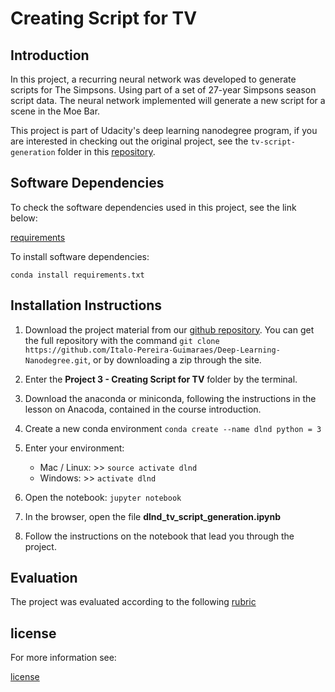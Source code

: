 # Creating Script for TV

## Introduction

In this project, a recurring neural network was developed to generate scripts for The Simpsons. Using part of a set of 27-year Simpsons season script data. The neural network implemented will generate a new script for a scene in the Moe Bar.

This project is part of Udacity's deep learning nanodegree program, if you are interested in checking out the original project, see the `tv-script-generation` folder in this [repository](https://github.com/udacity/deep-learning.git).

## Software Dependencies

To check the software dependencies used in this project, see the link below: 

[requirements](requirements.txt)

To install software dependencies:

`conda install requirements.txt`

## Installation Instructions

1. Download the project material from our [github repository](https://github.com/Italo-Pereira-Guimaraes/Deep-Learning-Nanodegree). You can get the full repository with the command `git clone https://github.com/Italo-Pereira-Guimaraes/Deep-Learning-Nanodegree.git`, or by downloading a zip through the site.
2. Enter the **Project 3 - Creating Script for TV** folder by the terminal.
3. Download the anaconda or miniconda, following the instructions in the lesson on Anacoda, contained in the course introduction.
4. Create a new conda environment
`conda create --name dlnd python = 3`
5. Enter your environment:  
	
	- Mac / Linux: >> `source activate dlnd` 
	- Windows: >> `activate dlnd` 
6. Open the notebook:
`jupyter notebook`
7. In the browser, open the file **dlnd_tv_script_generation.ipynb**
8. Follow the instructions on the notebook that lead you through the project.

## Evaluation

The project was evaluated according to the following [rubric](https://review.udacity.com/#!/rubrics/725/view)

## license
 
For more information see:

[license](LICENSE.txt)

